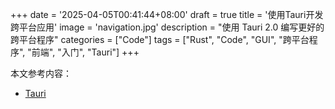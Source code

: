 +++
date = '2025-04-05T00:41:44+08:00'
draft = true
title = '使用Tauri开发跨平台应用'
image = 'navigation.jpg'
description = "使用 Tauri 2.0 编写更好的跨平台程序"
categories = ["Code"]
tags = ["Rust", "Code", "GUI", "跨平台程序", "前端", "入门", "Tauri"]
+++

本文参考内容：
- [Tauri]()



